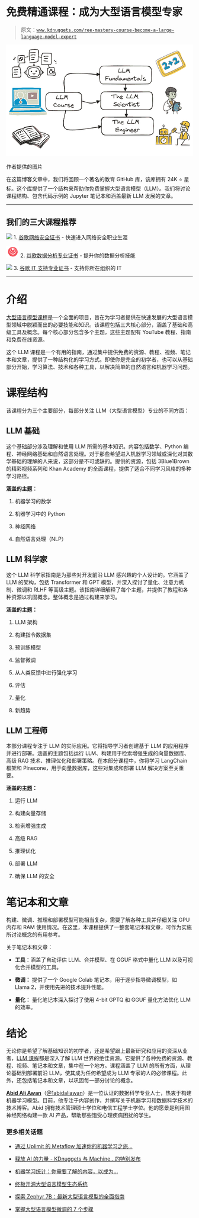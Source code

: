 # 免费精通课程：成为大型语言模型专家

> 原文：[`www.kdnuggets.com/ree-mastery-course-become-a-large-language-model-expert`](https://www.kdnuggets.com/ree-mastery-course-become-a-large-language-model-expert)

![免费精通课程：成为大型语言模型专家](img/f1eb401e9afe2ade4886b8e0b878911c.png)

作者提供的图片

在这篇博客文章中，我们将回顾一个著名的教育 GitHub 库，该库拥有 24K ⭐ 星标。这个库提供了一个结构来帮助你免费掌握大型语言模型（LLM）。我们将讨论课程结构、包含代码示例的 Jupyter 笔记本和涵盖最新 LLM 发展的文章。

* * *

## 我们的三大课程推荐

![](img/0244c01ba9267c002ef39d4907e0b8fb.png) 1\. [谷歌网络安全证书](https://www.kdnuggets.com/google-cybersecurity) - 快速进入网络安全职业生涯

![](img/e225c49c3c91745821c8c0368bf04711.png) 2\. [谷歌数据分析专业证书](https://www.kdnuggets.com/google-data-analytics) - 提升你的数据分析技能

![](img/0244c01ba9267c002ef39d4907e0b8fb.png) 3\. [谷歌 IT 支持专业证书](https://www.kdnuggets.com/google-itsupport) - 支持你所在组织的 IT

* * *

# 介绍

[大型语言模型课程](https://github.com/mlabonne/llm-course)是一个全面的项目，旨在为学习者提供在快速发展的大型语言模型领域中脱颖而出的必要技能和知识。该课程包括三大核心部分，涵盖了基础和高级工具及概念。每个核心部分包含多个主题，这些主题配有 YouTube 教程、指南和免费在线资源。

这个 LLM 课程是一个有用的指南，通过集中提供免费的资源、教程、视频、笔记本和文章，提供了一种结构化的学习方式。即使你是完全的初学者，也可以从基础部分开始，学习算法、技术和各种工具，以解决简单的自然语言和机器学习问题。

# 课程结构

该课程分为三个主要部分，每部分关注 LLM（大型语言模型）专业的不同方面：

## LLM 基础

这个基础部分涉及理解和使用 LLM 所需的基本知识。内容包括数学、Python 编程、神经网络基础和自然语言处理。对于那些希望进入机器学习领域或深化对其数学基础的理解的人来说，这部分是不可或缺的。提供的资源，包括 3Blue1Brown 的精彩视频系列和 Khan Academy 的全面课程，提供了适合不同学习风格的多种学习路径。

**涵盖的主题：**

1.  机器学习的数学

1.  机器学习中的 Python

1.  神经网络

1.  自然语言处理（NLP）

## LLM 科学家

这个 LLM 科学家指南是为那些对开发前沿 LLM 感兴趣的个人设计的。它涵盖了 LLM 的架构，包括 Transformer 和 GPT 模型，并深入探讨了量化、注意力机制、微调和 RLHF 等高级主题。该指南详细解释了每个主题，并提供了教程和各种资源以巩固概念。整体概念是通过构建来学习。

**涵盖的主题：**

1.  LLM 架构

1.  构建指令数据集

1.  预训练模型

1.  监督微调

1.  从人类反馈中进行强化学习

1.  评估

1.  量化

1.  新趋势

## LLM 工程师

本部分课程专注于 LLM 的实际应用。它将指导学习者创建基于 LLM 的应用程序并进行部署。涵盖的主题包括运行 LLM、构建用于检索增强生成的向量数据库、高级 RAG 技术、推理优化和部署策略。在本部分课程中，你将学习 LangChain 框架和 Pinecone，用于向量数据库，这些对集成和部署 LLM 解决方案至关重要。

**涵盖的主题：**

1.  运行 LLM

1.  构建向量存储

1.  检索增强生成

1.  高级 RAG

1.  推理优化

1.  部署 LLM

1.  确保 LLM 的安全

# 笔记本和文章

构建、微调、推理和部署模型可能相当复杂，需要了解各种工具并仔细关注 GPU 内存和 RAM 使用情况。在这里，本课程提供了一整套笔记本和文章，可作为实施所讨论概念的有用参考。

关于笔记本和文章：

+   **工具**：涵盖了自动评估 LLM、合并模型、在 GGUF 格式中量化 LLM 以及可视化合并模型的工具。

+   **微调：** 提供了一个 Google Colab 笔记本，用于逐步指导微调模型，如 Llama 2，并使用先进的技术提升性能。

+   **量化：** 量化笔记本深入探讨了使用 4-bit GPTQ 和 GGUF 量化方法优化 LLM 的效率。

# 结论

无论你是希望了解基础知识的初学者，还是希望跟上最新研究和应用的资深从业者，[LLM 课程](https://github.com/mlabonne/llm-course)都是深入了解 LLM 世界的绝佳资源。它提供了各种免费的资源、教程、视频、笔记本和文章，集中在一个地方。课程涵盖了 LLM 的所有方面，从理论基础到部署前沿 LLM，使其成为任何希望成为 LLM 专家的人的必修课程。此外，还包括笔记本和文章，以巩固每一部分讨论的概念。

[](https://www.polywork.com/kingabzpro)****[Abid Ali Awan](https://www.polywork.com/kingabzpro)****（[@1abidaliawan](https://www.linkedin.com/in/1abidaliawan)）是一位认证的数据科学专业人士，热衷于构建机器学习模型。目前，他专注于内容创作，并撰写关于机器学习和数据科学技术的技术博客。Abid 拥有技术管理硕士学位和电信工程学士学位。他的愿景是利用图神经网络构建一款 AI 产品，帮助那些饱受心理疾病困扰的学生。

### 更多相关话题

+   [通过 Uplimit 的 Metaflow 加速你的机器学习之旅…](https://www.kdnuggets.com/2023/10/uplimit-accelerate-your-machine-learning-journey-metaflow-mastery-course)

+   [释放 AI 的力量 - KDnuggets 与 Machine…的特别发布](https://www.kdnuggets.com/2023/07/mlm-unlock-power-ai-special-release-kdnuggets-machine-learning-mastery.html)

+   [机器学习统计：你需要了解的内容，以成为…](https://www.kdnuggets.com/2024/03/sas-statistics-machine-learning-need-know-become-certified-expert)

+   [终极开源大型语言模型生态系统](https://www.kdnuggets.com/2023/05/ultimate-opensource-large-language-model-ecosystem.html)

+   [探索 Zephyr 7B：最新大型语言模型的全面指南](https://www.kdnuggets.com/exploring-the-zephyr-7b-a-comprehensive-guide-to-the-latest-large-language-model)

+   [掌握大型语言模型微调的 7 个步骤](https://www.kdnuggets.com/7-steps-to-mastering-large-language-model-fine-tuning)
